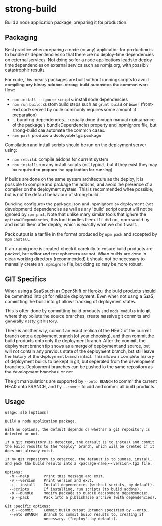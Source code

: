 # strong-build

Build a node application package, preparing it for production.

## Packaging

Best practice when preparing a node (or any) application for production is to
bundle its dependencies so that there are no deploy-time dependencies on
external services.  Not doing so for a node applications leads to deploy time
dependencies on external servics such as npmjs.org, with possibly catastrophic
results.

For node, this means packages are built without running scripts to avoid
compiling any binary addons. strong-build automates the common work flow:

- `npm install --ignore-scripts`: install node dependencies
- `npm run build`: custom build steps such as `grunt build` or `bower`
  (front-end code served by node commonly requires some amount of preparation)
- ... bundling dependencies...: usually done through manual maintanance of the
  package's bundleDependencies property and .npmignore file, but strong-build
  can automate the common cases.
- `npm pack`: produce a deployable tgz package

Compilation and install scripts should be run on the deployment server using:

- `npm rebuild`: compile addons for current system
- `npm install`: run any install scripts (not typical, but if they exist
  they may be required to prepare the application for running)

If builds are done on the same system architecture as the deploy, it is possible
to compile and package the addons, and avoid the presence of a compiler on the
deployment system. This is recommended when possible, but is not the default
behaviour of strong-build.

Bundling configures the package.json and .npmignore so deployment (not
development) dependencies as well as any 'build' script output will
not be ignored by `npm pack`. Note that unlike many similar tools that ignore
the `optionalDependencies`, this tool bundles them. If it did not, npm would
try and install them after deploy, which is exactly what we don't want.

Pack output is a tar file in the format produced by `npm pack` and
accepted by `npm install`.

If an .npmignore is created, check it carefully to ensure build products are
packed, but editor and test ephemera are not. When builds are done in clean
working directory (recommended) it should not be necessary to manually create an
`.npmignore` file, but doing so may be more robust.

## GIT Specifics

When using a SaaS such as OpenShift or Heroku, the build products should be
committed into git for reliable deployment. Even when not using a SaaS,
committing the build into git allows tracking of deployment states.

This is often done by committing build products and `node_modules` into
git where they pollute the source branches, create massive git commits and
generally nasty git history.

There is another way, commit an exact replica of the HEAD of the current branch
onto a deployment branch (of your choosing), and then commit the build products
onto only the deployment branch. After the commit, the deployment branch tip
shows as a merge of deployment and source, but will not contain any previous
state of the deployment branch, but still leave the history of the deployment
branch intact. This allows a complete history of deployment builds to be kept in
git, but seperated from the development branches. Deployment branches can be
pushed to the same repository as the development branches, or not.

The git manipulations are supported by `--onto BRANCH` to commit the current
HEAD onto BRANCH, and by `--commit` to add and commit all build products.

## Usage

```
usage: slb [options]

Build a node application package.

With no options, the default depends on whether a git repository is
detected or not.

If a git repository is detected, the default is to install and commit
the build results to the "deploy" branch, which will be created if it
does not already exist.

If no git repository is detected, the default is to bundle, install,
and pack the build results into a <package-name>-<version>.tgz file.

Options:
  -h,--help       Print this message and exit.
  -v,--version    Print version and exit.
  -i,--install    Install dependencies (without scripts, by default).
  --scripts       If installing, run scripts (to build addons).
  -b,--bundle     Modify package to bundle deployment dependencies.
  -p,--pack       Pack into a publishable archive (with dependencies).

Git specific options:
  -c,--commit     Commit build output (branch specified by --onto).
  --onto BRANCH   Branch to commit build results to, creating if
                  necessary. ("deploy", by default).
```

